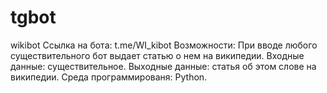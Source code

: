 # tgbot
wikibot
Ссылка на бота: t.me/WI_kibot
Возможности: При вводе любого существительного бот выдает статью о нем на википедии.
Входные данные: существительное.
Выходные данные: статья об этом слове на википедии.
Среда программированя: Python.
